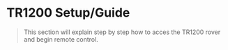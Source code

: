 # TR1200 Setup/Guide

>This section will explain step by step how to acces the TR1200 rover and begin remote control.
